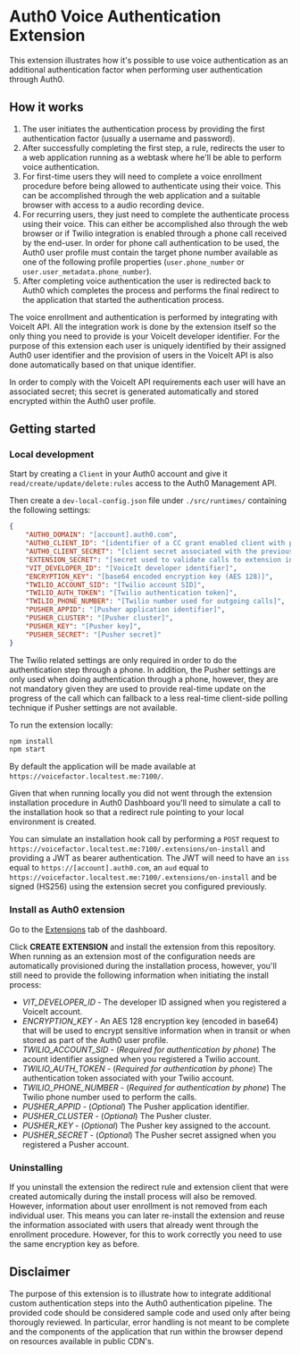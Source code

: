 # Auth0 Voice Authentication Extension

This extension illustrates how it's possible to use voice authentication as an additional authentication factor when performing user authentication through Auth0.

## How it works

1. The user initiates the authentication process by providing the first authentication factor (usually a username and password).
2. After successfully completing the first step, a rule, redirects the user to a web application running as a webtask where he'll be able to perform voice authentication.
3. For first-time users they will need to complete a voice enrollment procedure before being allowed to authenticate using their voice. This can be accomplished through the web application and a suitable browser with access to a audio recording device.
4. For recurring users, they just need to complete the authenticate process using their voice. This can either be accomplished also through the web browser or if Twilio integration is enabled through a phone call received by the end-user. In order for phone call authentication to be used, the Auth0 user profile must contain the target phone number available as one of the following profile properties (`user.phone_number` or `user.user_metadata.phone_number`).
5. After completing voice authentication the user is redirected back to Auth0 which completes the process and performs the final redirect to the application that started the authentication process.

The voice enrollment and authentication is performed by integrating with VoiceIt API. All the integration work is done by the extension itself so the only thing you need to provide is your VoiceIt developer identifier. For the purpose of this extension each user is uniquely identified by their assigned Auth0 user identifier and the provision of users in the VoiceIt API is also done automatically based on that unique identifier.

In order to comply with the VoiceIt API requirements each user will have an associated secret; this secret is generated automatically and stored encrypted within the Auth0 user profile.

## Getting started

### Local development

Start by creating a `Client` in your Auth0 account and give it `read/create/update/delete:rules` access to the Auth0 Management API.

Then create a `dev-local-config.json` file under `./src/runtimes/` containing the following settings:

```json
{
    "AUTH0_DOMAIN": "[account].auth0.com",
    "AUTH0_CLIENT_ID": "[identifier of a CC grant enabled client with permissions to manage rules]",
    "AUTH0_CLIENT_SECRET": "[client secret associated with the previously specified identifier]",
    "EXTENSION_SECRET": "[secret used to validate calls to extension installation hooks]",
    "VIT_DEVELOPER_ID": "[VoiceIt developer identifier]",
    "ENCRYPTION_KEY": "[base64 encoded encryption key (AES 128)]",
    "TWILIO_ACCOUNT_SID": "[Twilio account SID]",
    "TWILIO_AUTH_TOKEN": "[Twilio authentication token]",
    "TWILIO_PHONE_NUMBER": "[Twilio number used for outgoing calls]",
    "PUSHER_APPID": "[Pusher application identifier]",
    "PUSHER_CLUSTER": "[Pusher cluster]",
    "PUSHER_KEY": "[Pusher key]",
    "PUSHER_SECRET": "[Pusher secret]"
}
```

The Twilio related settings are only required in order to do the authentication step through a phone. In addition, the Pusher settings are only used when doing authentication through a phone, however, they are not mandatory given they are used to provide real-time update on the progress of the call which can fallback to a less real-time client-side polling technique if Pusher settings are not available.

To run the extension locally:

```bash
npm install
npm start
```

By default the application will be made available at `https://voicefactor.localtest.me:7100/`.

Given that when running locally you did not went through the extension installation procedure in Auth0 Dashboard you'll need to simulate a call to the installation hook so that a redirect rule pointing to your local environment is created.

You can simulate an installation hook call by performing a `POST` request to `https://voicefactor.localtest.me:7100/.extensions/on-install` and providing a JWT as bearer authentication. The JWT will need to have an `iss` equal to `https://[account].auth0.com`, an `aud` equal to `https://voicefactor.localtest.me:7100/.extensions/on-install` and be signed (HS256) using the extension secret you configured previously.

### Install as Auth0 extension

Go to the [Extensions](https://manage.auth0.com/#/extensions) tab of the dashboard.

Click **CREATE EXTENSION** and install the extension from this repository. When running as an extension most of the configuration needs are automatically provisioned during the installation process, however, you'll still need to provide the following information when initiating the install process:

* *VIT_DEVELOPER_ID* - The developer ID assigned when you registered a VoiceIt account.
* *ENCRYPTION_KEY* - An AES 128 encryption key (encoded in base64) that will be used to encrypt sensitive information when in transit or when stored as part of the Auth0 user profile.
* *TWILIO_ACCOUNT_SID* - (*Required for authentication by phone*) The acount identifier assigned when you registered a Twilio account.
* *TWILIO_AUTH_TOKEN* - (*Required for authentication by phone*) The authentication token associated with your Twilio account.
* *TWILIO_PHONE_NUMBER* - (*Required for authentication by phone*) The Twilio phone number used to perform the calls.
* *PUSHER_APPID* - (*Optional*) The Pusher application identifier.
* *PUSHER_CLUSTER* - (*Optional*) The Pusher cluster.
* *PUSHER_KEY* - (*Optional*) The Pusher key assigned to the account.
* *PUSHER_SECRET* - (*Optional*) The Pusher secret assigned when you registered a Pusher account.

### Uninstalling

If you uninstall the extension the redirect rule and extension client that were created automically during the install process will also be removed. However, information about user enrollment is not removed from each individual user. This means you can later re-install the extension and reuse the information associated with users that already went through the enrollment procedure. However, for this to work correctly you need to use the same encryption key as before.

## Disclaimer

The purpose of this extension is to illustrate how to integrate additional custom authentication steps into the Auth0 authentication pipeline. The provided code should be considered sample code and used only after being thorougly reviewed. In particular, error handling is not meant to be complete and the components of the application that run within the browser depend on resources available in public CDN's.